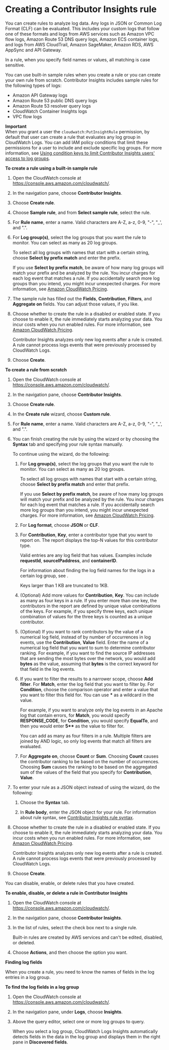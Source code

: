 # Creating a Contributor Insights rule<a name="ContributorInsights-CreateRule"></a>

You can create rules to analyze log data\. Any logs in JSON or Common Log Format \(CLF\) can be evaluated\. This includes your custom logs that follow one of these formats and logs from AWS services such as Amazon VPC flow logs, Amazon Route 53 DNS query logs, Amazon ECS container logs, and logs from AWS CloudTrail, Amazon SageMaker, Amazon RDS, AWS AppSync and API Gateway\.

In a rule, when you specify field names or values, all matching is case sensitive\.

You can use built\-in sample rules when you create a rule or you can create your own rule from scratch\. Contributor Insights includes sample rules for the following types of logs:
+ Amazon API Gateway logs
+ Amazon Route 53 public DNS query logs
+ Amazon Route 53 resolver query logs
+ CloudWatch Container Insights logs
+ VPC flow logs

**Important**  
When you grant a user the `cloudwatch:PutInsightRule` permission, by default that user can create a rule that evaluates any log group in CloudWatch Logs\. You can add IAM policy conditions that limit these permissions for a user to include and exclude specific log groups\. For more information, see [Using condition keys to limit Contributor Insights users' access to log groups](iam-cw-condition-keys-contributor.md)\.

**To create a rule using a built\-in sample rule**

1. Open the CloudWatch console at [https://console\.aws\.amazon\.com/cloudwatch/](https://console.aws.amazon.com/cloudwatch/)\.

1. In the navigation pane, choose **Contributor Insights**\.

1. Choose **Create rule**\.

   

1. Choose **Sample rule**, and from **Select sample rule**, select the rule\.

1. For **Rule name**, enter a name\. Valid characters are A\-Z, a\-z, 0\-9, "\-", "\_', and "\."\.

1. For **Log group\(s\)**, select the log groups that you want the rule to monitor\. You can select as many as 20 log groups\.

   To select all log groups with names that start with a certain string, choose **Select by prefix match** and enter the prefix\.

   If you use **Select by prefix match**, be aware of how many log groups will match your prefix and be analyzed by the rule\. You incur charges for each log event that matches a rule\. If you accidentally search more log groups than you intend, you might incur unexpected charges\. For more information, see [Amazon CloudWatch Pricing](http://aws.amazon.com/cloudwatch/pricing)\.

1. The sample rule has filled out the **Fields**, **Contribution**, **Filters**, and **Aggregate on** fields\. You can adjust those values, if you like\.

1. Choose whether to create the rule in a disabled or enabled state\. If you choose to enable it, the rule immediately starts analyzing your data\. You incur costs when you run enabled rules\. For more information, see [Amazon CloudWatch Pricing](https://aws.amazon.com/cloudwatch/pricing/)\.

   Contributor Insights analyzes only new log events after a rule is created\. A rule cannot process logs events that were previously processed by CloudWatch Logs\.

1. Choose **Create**\.

**To create a rule from scratch**

1. Open the CloudWatch console at [https://console\.aws\.amazon\.com/cloudwatch/](https://console.aws.amazon.com/cloudwatch/)\.

1. In the navigation pane, choose **Contributor Insights**\.

1. Choose **Create rule**\.

   

1. In the **Create rule** wizard, choose **Custom rule**\.

1. For **Rule name**, enter a name\. Valid characters are A\-Z, a\-z, 0\-9, "\-", "\_', and "\."\.

1. You can finish creating the rule by using the wizard or by choosing the **Syntax** tab and specifying your rule syntax manually\.

   To continue using the wizard, do the following:

   1. For **Log group\(s\)**, select the log groups that you want the rule to monitor\. You can select as many as 20 log groups\.

      To select all log groups with names that start with a certain string, choose **Select by prefix match** and enter that prefix\.

      If you use **Select by prefix match**, be aware of how many log groups will match your prefix and be analyzed by the rule\. You incur charges for each log event that matches a rule\. If you accidentally search more log groups than you intend, you might incur unexpected charges\. For more information, see [Amazon CloudWatch Pricing](http://aws.amazon.com/cloudwatch/pricing)\.

   1. For **Log format**, choose **JSON** or **CLF**\.

   1. For **Contribution**, **Key**, enter a contributor type that you want to report on\. The report displays the top\-N values for this contributor type\.

      Valid entries are any log field that has values\. Examples include **requestId**, **sourceIPaddress**, and **containerID**\.

      For information about finding the log field names for the logs in a certain log group, see [](#finding_log_fields)\.

      Keys larger than 1 KB are truncated to 1KB\.

   1. \(Optional\) Add more values for **Contribution**, **Key**\. You can include as many as four keys in a rule\. If you enter more than one key, the contributors in the report are defined by unique value combinations of the keys\. For example, if you specify three keys, each unique combination of values for the three keys is counted as a unique contributor\.

   1. \(Optional\) If you want to rank contributors by the value of a numerical log field, instead of by number of occurrences in log events, use the **Contribution**, **Value** field\. Enter the name of a numerical log field that you want to sum to determine contributor ranking\. For example, if you want to find the source IP addresses that are sending the most bytes over the network, you would add **bytes** as the value, assuming that **bytes** is the correct keyword for that field in the log events\.

   1. If you want to filter the results to a narrower scope, choose **Add filter**\. For **Match**, enter the log field that you want to filter by\. For **Condition**, choose the comparison operator and enter a value that you want to filter this field for\. You can use **\*** as a wildcard in the value\.

      For example, if you want to analyze only the log events in an Apache log that contain errors, for **Match**, you would specify **RESPONSE\_CODE**, for **Condition**, you would specify **EqualTo**, and then you would enter **5\*\*** as the value to filter for\.

      You can add as many as four filters in a rule\. Multiple filters are joined by AND logic, so only log events that match all filters are evaluated\.

   1. For **Aggregate on**, choose **Count** or **Sum**\. Choosing **Count** causes the contributor ranking to be based on the number of occurrences\. Choosing **Sum** causes the ranking to be based on the aggregated sum of the values of the field that you specify for **Contribution**, **Value**\.

1. To enter your rule as a JSON object instead of using the wizard, do the following:

   1. Choose the **Syntax** tab\.

   1. In **Rule body**, enter the JSON object for your rule\. For information about rule syntax, see [Contributor Insights rule syntax](ContributorInsights-RuleSyntax.md)\. 

1. Choose whether to create the rule in a disabled or enabled state\. If you choose to enable it, the rule immediately starts analyzing your data\. You incur costs when you run enabled rules\. For more information, see [Amazon CloudWatch Pricing](https://aws.amazon.com/cloudwatch/pricing/)\.

   Contributor Insights analyzes only new log events after a rule is created\. A rule cannot process logs events that were previously processed by CloudWatch Logs\.

1. Choose **Create**\.

You can disable, enable, or delete rules that you have created\.

**To enable, disable, or delete a rule in Contributor Insights**

1. Open the CloudWatch console at [https://console\.aws\.amazon\.com/cloudwatch/](https://console.aws.amazon.com/cloudwatch/)\.

1. In the navigation pane, choose **Contributor Insights**\.

1. In the list of rules, select the check box next to a single rule\.

   Built\-in rules are created by AWS services and can't be edited, disabled, or deleted\.

1. Choose **Actions**, and then choose the option you want\.<a name="finding_log_fields"></a>

**Finding log fields**

When you create a rule, you need to know the names of fields in the log entries in a log group\.

**To find the log fields in a log group**

1. Open the CloudWatch console at [https://console\.aws\.amazon\.com/cloudwatch/](https://console.aws.amazon.com/cloudwatch/)\.

1. In the navigation pane, under **Logs**, choose **Insights**\.

1. Above the query editor, select one or more log groups to query\.

   When you select a log group, CloudWatch Logs Insights automatically detects fields in the data in the log group and displays them in the right pane in **Discovered fields**\. 